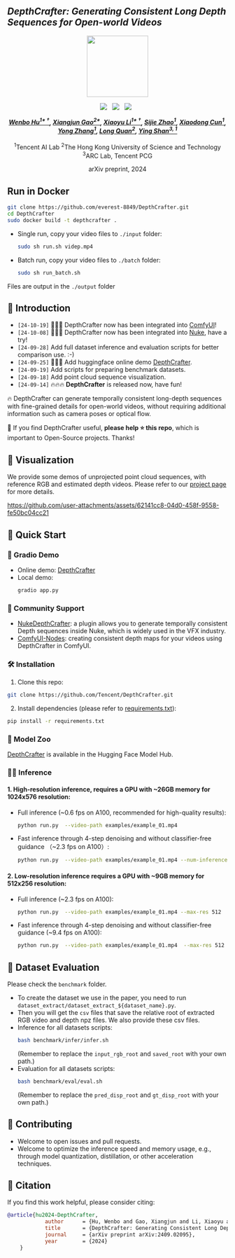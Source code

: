 ## ___***DepthCrafter: Generating Consistent Long Depth Sequences for Open-world Videos***___
<div align="center">
<img src='https://depthcrafter.github.io/img/logo.png' style="height:140px"></img>



 <a href='https://arxiv.org/abs/2409.02095'><img src='https://img.shields.io/badge/arXiv-2409.02095-b31b1b.svg'></a> &nbsp;
 <a href='https://depthcrafter.github.io'><img src='https://img.shields.io/badge/Project-Page-Green'></a> &nbsp;
 <a href='https://huggingface.co/spaces/tencent/DepthCrafter'><img src='https://img.shields.io/badge/%F0%9F%A4%97%20Hugging%20Face-Demo-blue'></a> &nbsp;


_**[Wenbo Hu<sup>1* &dagger;</sup>](https://wbhu.github.io), 
[Xiangjun Gao<sup>2*</sup>](https://scholar.google.com/citations?user=qgdesEcAAAAJ&hl=en), 
[Xiaoyu Li<sup>1* &dagger;</sup>](https://xiaoyu258.github.io), 
[Sijie Zhao<sup>1</sup>](https://scholar.google.com/citations?user=tZ3dS3MAAAAJ&hl=en), 
[Xiaodong Cun<sup>1</sup>](https://vinthony.github.io/academic), <br>
[Yong Zhang<sup>1</sup>](https://yzhang2016.github.io), 
[Long Quan<sup>2</sup>](https://home.cse.ust.hk/~quan), 
[Ying Shan<sup>3, 1</sup>](https://scholar.google.com/citations?user=4oXBp9UAAAAJ&hl=en)**_
<br><br>
<sup>1</sup>Tencent AI Lab
<sup>2</sup>The Hong Kong University of Science and Technology
<sup>3</sup>ARC Lab, Tencent PCG

arXiv preprint, 2024

</div>

## Run in Docker
```bash
git clone https://github.com/everest-8849/DepthCrafter.git
cd DepthCrafter
sudo docker build -t depthcrafter .
```

- Single run, copy your video files to `./input` folder:
  ```bash
  sudo sh run.sh videp.mp4
  ```

- Batch run, copy your video files to `./batch` folder:
  ```bash
  sudo sh run_batch.sh
  ```

Files are output in the `./output` folder  


## 🔆 Introduction

- `[24-10-19]` 🤗🤗🤗 DepthCrafter now has been integrated into [ComfyUI](https://github.com/akatz-ai/ComfyUI-DepthCrafter-Nodes)!
- `[24-10-08]` 🤗🤗🤗 DepthCrafter now has been integrated into [Nuke](https://github.com/Theo-SAMINADIN-td/NukeDepthCrafter), have a try!
- `[24-09-28]` Add full dataset inference and evaluation scripts for better comparison use. :-)
- `[24-09-25]` 🤗🤗🤗 Add huggingface online demo [DepthCrafter](https://huggingface.co/spaces/tencent/DepthCrafter). 
- `[24-09-19]` Add scripts for preparing benchmark datasets. 
- `[24-09-18]` Add point cloud sequence visualization.
- `[24-09-14]` 🔥🔥🔥 **DepthCrafter** is released now, have fun!


🔥 DepthCrafter can generate temporally consistent long-depth sequences with fine-grained details for open-world videos, 
without requiring additional information such as camera poses or optical flow.

🤗 If you find DepthCrafter useful, **please help ⭐ this repo**, which is important to Open-Source projects. Thanks!

## 🎥 Visualization
We provide some demos of unprojected point cloud sequences, with reference RGB and estimated depth videos. 
Please refer to our [project page](https://depthcrafter.github.io) for more details.


https://github.com/user-attachments/assets/62141cc8-04d0-458f-9558-fe50bc04cc21




## 🚀 Quick Start

### 🤖 Gradio Demo
- Online demo: [DepthCrafter](https://huggingface.co/spaces/tencent/DepthCrafter) 
- Local demo:
    ```bash
    gradio app.py
    ``` 

### 🌟 Community Support
- [NukeDepthCrafter](https://github.com/Theo-SAMINADIN-td/NukeDepthCrafter): 
    a plugin allows you to generate temporally consistent Depth sequences inside Nuke, 
    which is widely used in the VFX industry.
- [ComfyUI-Nodes](https://github.com/akatz-ai/ComfyUI-DepthCrafter-Nodes): creating consistent depth maps for your videos using DepthCrafter in ComfyUI.


### 🛠️ Installation
1. Clone this repo:
```bash
git clone https://github.com/Tencent/DepthCrafter.git
```
2. Install dependencies (please refer to [requirements.txt](requirements.txt)):
```bash
pip install -r requirements.txt
```



### 🤗 Model Zoo
[DepthCrafter](https://huggingface.co/tencent/DepthCrafter) is available in the Hugging Face Model Hub.

### 🏃‍♂️ Inference
#### 1. High-resolution inference, requires a GPU with ~26GB memory for 1024x576 resolution:
- Full inference (~0.6 fps on A100, recommended for high-quality results):

    ```bash
    python run.py  --video-path examples/example_01.mp4
    ```


- Fast inference through 4-step denoising and without classifier-free guidance （~2.3 fps on A100）:

    ```bash
    python run.py  --video-path examples/example_01.mp4 --num-inference-steps 4 --guidance-scale 1.0
    ```


#### 2. Low-resolution inference requires a GPU with ~9GB memory for 512x256 resolution:

- Full inference (~2.3 fps on A100):

    ```bash
    python run.py  --video-path examples/example_01.mp4 --max-res 512
    ```

- Fast inference through 4-step denoising and without classifier-free guidance (~9.4 fps on A100):
    ```bash
    python run.py  --video-path examples/example_01.mp4  --max-res 512 --num-inference-steps 4 --guidance-scale 1.0
    ```

## 🚀 Dataset Evaluation
Please check the `benchmark` folder. 
- To create the dataset we use in the paper, you need to run `dataset_extract/dataset_extract_${dataset_name}.py`.
- Then you will get the `csv` files that save the relative root of extracted RGB video and depth npz files. We also provide these csv files.
- Inference for all datasets scripts:
  ```bash
  bash benchmark/infer/infer.sh
  ```
  (Remember to replace the `input_rgb_root` and `saved_root` with your own path.)
- Evaluation for all datasets scripts:
  ```bash
  bash benchmark/eval/eval.sh
  ```
   (Remember to replace the `pred_disp_root` and `gt_disp_root` with your own path.)
####

## 🤝 Contributing
- Welcome to open issues and pull requests.
- Welcome to optimize the inference speed and memory usage, e.g., through model quantization, distillation, or other acceleration techniques.

## 📜 Citation
If you find this work helpful, please consider citing:
```bibtex
@article{hu2024-DepthCrafter,
            author      = {Hu, Wenbo and Gao, Xiangjun and Li, Xiaoyu and Zhao, Sijie and Cun, Xiaodong and Zhang, Yong and Quan, Long and Shan, Ying},
            title       = {DepthCrafter: Generating Consistent Long Depth Sequences for Open-world Videos},
            journal     = {arXiv preprint arXiv:2409.02095},
            year        = {2024}
    }
```
